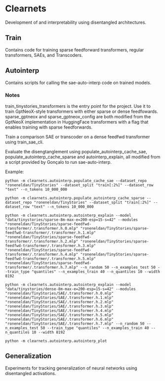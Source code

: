 # Clearnets

Development of and interpretability using disentangled architectures.

## Train

Contains code for training sparse feedforward transformers, regular transformers, SAEs, and Transcoders.

## Autointerp

Contains scripts for calling the sae-auto-interp code on trained models.

### Notes

train_tinystories_transformers is the entry point for the project. Use it to train GptNeoX-style transformers with either sparse or dense feedfowards. sparse_gptneox and sparse_gptneox_config are both modified from the GptNeoX implementation in HuggingFace transformers with a flag that enables training with sparse feedforwards.

Train a comparison SAE or transcoder on a dense feedfwd transformer using train_sae_cli.

Evaluate the disengtanglement using populate_autointerp_cache_sae, populate_autointerp_cache_sparse and autointerp_explain, all modified from a script provided by Gonçalo to run sae-auto-interp.

Example:

```
python -m clearnets.autointerp.populate_cache_sae --dataset_repo "roneneldan/TinyStories" --dataset_split "train[:2%]" --dataset_row "text" --n_tokens 10_000_000

python -m clearnets.autointerp.populate_autointerp_cache_sparse --dataset_repo "roneneldan/TinyStories" --dataset_split "train[:2%]" --dataset_row "text" --n_tokens 10_000_000

python -m clearnets.autointerp.autointerp_explain --model "data/tinystories/sparse-8m-max-e=200-esp=15-s=42" --modules "roneneldan/TinyStories/sparse-feedfwd-transformer/.transformer.h.0.mlp" "roneneldan/TinyStories/sparse-feedfwd-transformer/.transformer.h.1.mlp" "roneneldan/TinyStories/sparse-feedfwd-transformer/.transformer.h.2.mlp" "roneneldan/TinyStories/sparse-feedfwd-transformer/.transformer.h.3.mlp" "roneneldan/TinyStories/sparse-feedfwd-transformer/.transformer.h.4.mlp" "roneneldan/TinyStories/sparse-feedfwd-transformer/.transformer.h.5.mlp" "roneneldan/TinyStories/sparse-feedfwd-transformer/.transformer.h.7.mlp" --n_random 50 --n_examples_test 50 --train_type "quantiles" --n_examples_train 40 --n_quantiles 10 --width 8192

python -m clearnets.autointerp.autointerp_explain --model "data/tinystories/dense-8m-max-e=200-esp=15-s=42" --modules "roneneldan/TinyStories/SAE/.transformer.h.0.mlp" "roneneldan/TinyStories/SAE/.transformer.h.1.mlp" "roneneldan/TinyStories/SAE/.transformer.h.2.mlp" "roneneldan/TinyStories/SAE/.transformer.h.3.mlp" "roneneldan/TinyStories/SAE/.transformer.h.4.mlp" "roneneldan/TinyStories/SAE/.transformer.h.5.mlp" "roneneldan/TinyStories/SAE/.transformer.h.6.mlp" "roneneldan/TinyStories/SAE/.transformer.h.7.mlp" --n_random 50 --n_examples_test 50 --train_type "quantiles" --n_examples_train 40 --n_quantiles 10 --width 8192

python -m clearnets.autointerp.autointerp_plot

```

## Generalization

Experiments for tracking generalization of neural networks using disentangled activations.